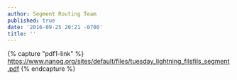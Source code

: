 ```yaml
---
author: Segment Routing Team
published: true
date: '2016-09-25 20:21 -0700'
title: ''
---
```


{% capture "pdf1-link" %}
https://www.nanog.org/sites/default/files/tuesday_lightning_filsfils_segment.pdf
{% endcapture %}

<div id="pdf1"></div>
<script>
        PDFObject.embed("{{ pdf1-link }}",
                        "#pdf1",
                        {height: "500px"});
</script>
